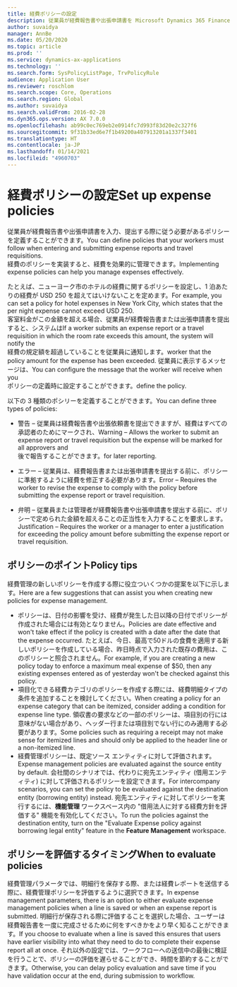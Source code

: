 ```yaml
---
title: 経費ポリシーの設定
description: 従業員が経費報告書や出張申請書を Microsoft Dynamics 365 Finance で入力、提出する際に従う必要がある経費ポリシーを定義することができます。
author: suvaidya
manager: AnnBe
ms.date: 05/20/2020
ms.topic: article
ms.prod: ''
ms.service: dynamics-ax-applications
ms.technology: ''
ms.search.form: SysPolicyListPage, TrvPolicyRule
audience: Application User
ms.reviewer: roschlom
ms.search.scope: Core, Operations
ms.search.region: Global
ms.author: suvaidya
ms.search.validFrom: 2016-02-28
ms.dyn365.ops.version: AX 7.0.0
ms.openlocfilehash: ab99c0ec769eb2e0914fc7d993f83d20e2c327f6
ms.sourcegitcommit: 9f31b33ed6e7f1b49200a407913201a1337f3401
ms.translationtype: HT
ms.contentlocale: ja-JP
ms.lasthandoff: 01/14/2021
ms.locfileid: "4960703"
---
```

# <a name="set-up-expense-policies"></a><span data-ttu-id="6d113-103">経費ポリシーの設定</span><span class="sxs-lookup"><span data-stu-id="6d113-103">Set up expense policies</span></span>

<span data-ttu-id="6d113-104">従業員が経費報告書や出張申請書を入力、提出する際に従う必要があるポリシーを定義することができます。</span><span class="sxs-lookup"><span data-stu-id="6d113-104">You can define policies that your workers must follow when entering and submitting expense reports and travel requisitions.</span></span>         
<span data-ttu-id="6d113-105">経費のポリシーを実装すると、経費を効果的に管理できます。</span><span class="sxs-lookup"><span data-stu-id="6d113-105">Implementing expense policies can help you manage expenses effectively.</span></span>         

<span data-ttu-id="6d113-106">たとえば、ニューヨーク市のホテルの経費に関するポリシーを設定し、1 泊あたりの経費が USD 250 を超えてはいけないことを定めます。</span><span class="sxs-lookup"><span data-stu-id="6d113-106">For example, you can set a policy for hotel expenses in New York City, which states that the per night expense cannot exceed USD 250.</span></span>       
<span data-ttu-id="6d113-107">客室料金がこの金額を超える場合、従業員が経費報告書または出張申請書を提出すると、システムは</span><span class="sxs-lookup"><span data-stu-id="6d113-107">If a worker submits an expense report or a travel requisition in which the room rate exceeds this amount, the system will notify the</span></span>        
<span data-ttu-id="6d113-108">経費の規定額を超過していることを従業員に通知します。</span><span class="sxs-lookup"><span data-stu-id="6d113-108">worker that the policy amount for the expense has been exceeded.</span></span> <span data-ttu-id="6d113-109">従業員に表示するメッセージは、</span><span class="sxs-lookup"><span data-stu-id="6d113-109">You can configure the message that the worker will receive when you</span></span>        
<span data-ttu-id="6d113-110">ポリシーの定義時に設定することができます。</span><span class="sxs-lookup"><span data-stu-id="6d113-110">define the policy.</span></span>      
        
<span data-ttu-id="6d113-111">以下の 3 種類のポシリーを定義することができます。</span><span class="sxs-lookup"><span data-stu-id="6d113-111">You can define three types of policies:</span></span>         
        
- <span data-ttu-id="6d113-112">警告 – 従業員は経費報告書や出張依頼書を提出できますが、経費はすべての承認者のためにマークされ、</span><span class="sxs-lookup"><span data-stu-id="6d113-112">Warning – Allows the worker to submit an expense report or travel requisition but the expense will be marked for all approvers and</span></span>        
  <span data-ttu-id="6d113-113">後で報告することができます。</span><span class="sxs-lookup"><span data-stu-id="6d113-113">for later reporting.</span></span>        

- <span data-ttu-id="6d113-114">エラー – 従業員は、経費報告書または出張申請書を提出する前に、ポリシーに準拠するように経費を修正する必要があります。</span><span class="sxs-lookup"><span data-stu-id="6d113-114">Error – Requires the worker to revise the expense to comply with the policy before submitting the expense report or travel requisition.</span></span>       
 
 - <span data-ttu-id="6d113-115">弁明 – 従業員または管理者が経費報告書や出張申請書を提出する前に、ポリシーで定められた金額を超えることの正当性を入力することを要求します。</span><span class="sxs-lookup"><span data-stu-id="6d113-115">Justification – Requires the worker or a manager to enter a justification for exceeding the policy amount before submitting the expense report or travel requisition.</span></span>        

## <a name="policy-tips"></a><span data-ttu-id="6d113-116">ポリシーのポイント</span><span class="sxs-lookup"><span data-stu-id="6d113-116">Policy tips</span></span>
<span data-ttu-id="6d113-117">経費管理の新しいポリシーを作成する際に役立ついくつかの提案を以下に示します。</span><span class="sxs-lookup"><span data-stu-id="6d113-117">Here are a few suggestions that can assist you when creating new policies for expense management.</span></span> 
* <span data-ttu-id="6d113-118">ポリシーは、日付の影響を受け、経費が発生した日以降の日付でポリシーが作成された場合には有効となりません。</span><span class="sxs-lookup"><span data-stu-id="6d113-118">Policies are date effective and won't take effect if the policy is created with a date after the date that the expense occurred.</span></span> <span data-ttu-id="6d113-119">たとえば、今日、最高で50ドルの食費を適用する新しいポリシーを作成している場合、昨日時点で入力された既存の費用は、このポリシーと照合されません。</span><span class="sxs-lookup"><span data-stu-id="6d113-119">For example, if you are creating a new policy today to enforce a maximum meal expense of $50, then any existing expenses entered as of yesterday won't be checked against this policy.</span></span>
* <span data-ttu-id="6d113-120">項目化できる経費カテゴリのポリシーを作成する際には、経費明細タイプの条件を追加することを検討してください。</span><span class="sxs-lookup"><span data-stu-id="6d113-120">When creating a policy for an expense category that can be itemized, consider adding a condition for expense line type.</span></span> <span data-ttu-id="6d113-121">領収書の要求などの一部のポリシーは、項目別の行には意味がない場合があり、ヘッダー行または項目別でない行にのみ適用する必要があります。</span><span class="sxs-lookup"><span data-stu-id="6d113-121">Some policies such as requiring a receipt may not make sense for itemized lines and should only be applied to the header line or a non-itemized line.</span></span> 
* <span data-ttu-id="6d113-122">経費管理ポリシーは、既定ソース エンティティに対して評価されます。</span><span class="sxs-lookup"><span data-stu-id="6d113-122">Expense management policies are evaluated against the source entity by default.</span></span> <span data-ttu-id="6d113-123">会社間のシナリオでは、代わりに宛先エンティティ (借用エンティティ) に対して評価されるポリシーを設定できます。</span><span class="sxs-lookup"><span data-stu-id="6d113-123">For intercompany scenarios, you can set the policy to be evaluated against the destination entity (borrowing entity) instead.</span></span> <span data-ttu-id="6d113-124">宛先エンティティに対してポリシーを実行するには、**機能管理** ワークスペース内の "借用法人に対する経費方針を評価する" 機能を有効化してください。</span><span class="sxs-lookup"><span data-stu-id="6d113-124">To run the policies against the destination entity, turn on the "Evaluate Expense policy against borrowing legal entity" feature in the **Feature Management** workspace.</span></span>

## <a name="when-to-evaluate-policies"></a><span data-ttu-id="6d113-125">ポリシーを評価するタイミング</span><span class="sxs-lookup"><span data-stu-id="6d113-125">When to evaluate policies</span></span>

<span data-ttu-id="6d113-126">経費管理パラメータでは、明細行を保存する際、または経費レポートを送信する際に、経費管理ポリシーを評価するように選択できます。</span><span class="sxs-lookup"><span data-stu-id="6d113-126">In expense management parameters, there is an option to either evaluate expense management policies when a line is saved or when an expense report is submitted.</span></span> <span data-ttu-id="6d113-127">明細行が保存される際に評価することを選択した場合、ユーザーは経費報告書を一度に完成させるために何をすべきかをより早く知ることができます。</span><span class="sxs-lookup"><span data-stu-id="6d113-127">If you choose to evaluate when a line is saved this ensures that users have earlier visibility into what they need to do to complete their expense report all at once.</span></span> <span data-ttu-id="6d113-128">それ以外の設定では、ワークフローへの送信中の最後に検証を行うことで、ポリシーの評価を遅らせることができ、時間を節約することができます。</span><span class="sxs-lookup"><span data-stu-id="6d113-128">Otherwise, you can delay policy evaluation and save time if you have validation occur at the end, during submission to workflow.</span></span>

